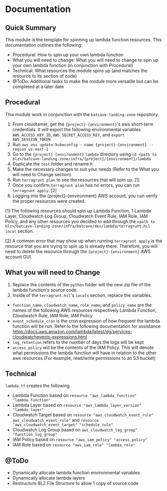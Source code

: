 
# Documentation

## Quick Summary

This module is the template for spinning up lambda function resources. This documentation outlines the following: 

 - Procedural: How to spin up your own lambda function
 - What you will need to change: What you will need to change to spin up your own lambda function (in conjunction with Procedural)
 - Technical: What resources the module spins up (and matches the resource to its section of code)
 - @ToDo: Additional tasks to make the module more versatile but can be completed at a later date

## Procedural

This module work in conjunction with the `batcave-landing-zone` repository.

1. From cloudtamer, get the `{project}-{environment}`'s aws short-term credentials. It will export the following environmental variables `AWS_ACCESS_KEY_ID`, `AWS_SECRET_ACCESS_KEY`, and `export AWS_SESSION_TOKEN`
2. Run `aws eks update-kubeconfig --name {project}-{environment} --region us-east-1`
3. Go to the `{project}-[environment}` `lambda` directory using `cd <path to blz>/batcave-landing-zone/infra/{project}/{environment}/lambda` 
4. Duplicate the `test` folder and rename it 
5. Make the necessary changes to suit your needs (Refer to the What you will need to Change section)
7. Run `terragrunt plan` to see the resources that will spin up. [1]
8. Once you confirm `terragrunt plan` has no errors, you can run `terragrunt apply`. [2]
9. Logging into the {project}-{environment} AWS account, you can verify the proper resources were created. 

[1] The following resources should spin up Lambda Function, 1 Lambda Layer, Cloudwatch Log Group, Cloudwatch Event Rule, IAM Role, IAM Policy, and any other resources you decided to add through the `<path to blz>/batcave-landing-zone/infra/batcave/dev/lambda/terragrunt.hcl` `local` section. 

[2] A common error that may show up when running `terragrunt apply` is the resource that you are trying to spin up is already there. Therefore, you will need to delete the resource through the `{project}-{environment}` AWS account GUI.

## What you will need to Change

 1. Replace the contents of the `python` folder will the new zip file of
    the lambda function's source code.
2. Inside of the `terragrunt.hcl`'s `locals` section, replace the variables.

- `function_name`, `cloudwatch_name`, `role_name`, and `policy_name` are the names of the following AWS resources respectively Lambda Function, Cloudwatch Rule, IAM Role, IAM Policy
- `event_schedule_cron` is the cron expression of how frequent the lambda function will be run. Refer to the following documentation for assistance https://docs.aws.amazon.com/lambda/latest/dg/services-cloudwatchevents-expressions.html
- `log_retention` refers to the number of days the logs will be kept 
- `access_policy` will be the contents of the IAM Policy. This will denote what permissions the lambda function will have in relation to the other aws resources (For example, read/write permissions to an S3 bucket)

## Technical

 `lambda.tf` creates the following

 - Lambda Function based on `resource "aws_lambda_function"
   "lambda_function"`
  - Lambda Layer based on `resource "aws_lambda_layer_version" "lambda_layer"`
 - Cloudwatch Target based on
   `resource "aws_cloudwatch_event_rule" aws_cloudwatch_event_rule"` and `resource
   "aws_cloudwatch_event_target" "schedule_rule"`  
  - Cloudwatch Log Group
   based on `aws_cloudwatch_log_group" "function_log_group"`  
   - IAM Policy
   based on `resource "aws_iam_policy" "access_policy"`  
   - IAM Role based
   on `resource "aws_iam_role" "lambda_role" `

## @ToDo

- Dynamically allocate lambda function environmental variables
- Dynamically allocate lambda layers 
- Restructure BLZ File Structure to allow 1 copy of source code
